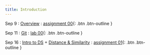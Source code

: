 ```yaml
---
title: Introduction
---
```


Sep 9 
: [Overview](https://github.com/gallettilance/CS506-Fall2024/raw/main/lecture_00/00_CS_506_Overview.pdf) 
  : [assignment 00](../assignments/assignment0){: .btn .btn-outline }

Sep 11 
: [Git](https://github.com/gallettilance/CS506-Fall2024/raw/main/lecture_01/01_Git.pdf) 
  : [lab 00](https://github.com/Chris210634/CS506-Lab0){: .btn .btn-outline }

Sep 16
: [Intro to DS](https://github.com/gallettilance/CS506-Fall2024/raw/main/lecture_03/03_Introduction.pdf) + [Distance & Similarity](https://github.com/gallettilance/CS506-Fall2024/raw/main/lecture_04/04_Distance_%26_Similarity.pdf) 
  : [assignment 01](../assignments/assignment1){: .btn .btn-outline } 

